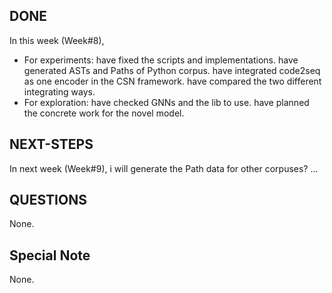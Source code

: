## DONE
In this week (Week#8),
- For experiments: have fixed the scripts and implementations. have generated ASTs and Paths of Python corpus. have integrated code2seq as one encoder in the CSN framework. have compared the two different integrating ways.
- For exploration: have checked GNNs and the lib to use. have planned the concrete work for the novel model.

## NEXT-STEPS
In next week (Week#9), i will generate the Path data for other corpuses? ...

## QUESTIONS
None.

## Special Note
None.
